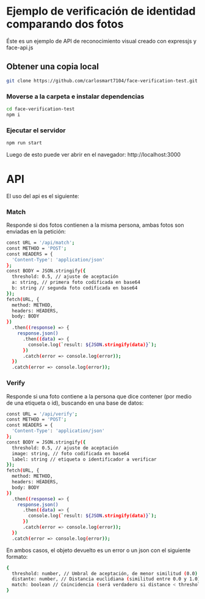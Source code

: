 # Ejemplo de verificación de identidad comparando dos fotos

Éste es un ejemplo de API de reconocimiento visual creado con expressjs y face-api.js

## Obtener una copia local
``` bash
git clone https://github.com/carlosmart7104/face-verification-test.git
```

### Moverse a la carpeta e instalar dependencias
``` bash
cd face-verification-test
npm i
```

### Ejecutar el servidor
``` bash
npm run start
```
Luego de esto puede ver abrir en el navegador: http://localhost:3000

# API
El uso del api es el siguiente:

### Match
Responde si dos fotos contienen a la misma persona, ambas fotos son enviadas en la petición:
``` bash
const URL = '/api/match';
const METHOD = 'POST';
const HEADERS = {
  'Content-Type': 'application/json'
};
const BODY = JSON.stringify({
  threshold: 0.5, // ajuste de aceptación
  a: string, // primera foto codificada en base64
  b: string // segunda foto codificada en base64
});
fetch(URL, {
  method: METHOD,
  headers: HEADERS,
  body: BODY
})
  .then((response) => {
    response.json()
      .then((data) => {
        console.log(`result: ${JSON.stringify(data)}`);
      })
      .catch(error => console.log(error));
  })
  .catch(error => console.log(error));
```

### Verify
Responde si una foto contiene a la persona que dice contener (por medio de una etiqueta o id), buscando en una base de datos:
``` bash
const URL = '/api/verify';
const METHOD = 'POST';
const HEADERS = {
  'Content-Type': 'application/json'
};
const BODY = JSON.stringify({
  threshold: 0.5, // ajuste de aceptación
  image: string, // foto codificada en base64
  label: string // etiqueta o identificador a verificar
});
fetch(URL, {
  method: METHOD,
  headers: HEADERS,
  body: BODY
})
  .then((response) => {
    response.json()
      .then((data) => {
        console.log(`result: ${JSON.stringify(data)}`);
      })
      .catch(error => console.log(error));
  })
  .catch(error => console.log(error));
```

En ambos casos, el objeto devuelto es un error o un json con el siguiente formato:
``` bash
{
  threshold: number, // Umbral de aceptación, de menor similitud (0.0) a mayor similitud (1.0)
  distante: number, // Distancia euclidiana (similitud entre 0.0 y 1.0)
  match: boolean // Coincidencia (será verdadero si distance < threshold, de lo contrario será falso)
}
```
